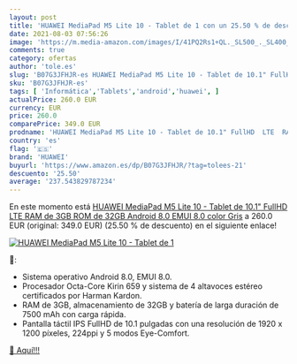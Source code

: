 ```yaml
---
layout: post
title: 'HUAWEI MediaPad M5 Lite 10 - Tablet de 1 con un 25.50 % de descuento'
date: 2021-08-03 07:56:26
image: 'https://m.media-amazon.com/images/I/41PQ2Rs1+QL._SL500_._SL400_.jpg'
comments: true
category: ofertas
author: 'tole.es'
slug: 'B07G3JFHJR-es HUAWEI MediaPad M5 Lite 10 - Tablet de 10.1" FullHD LTE...'
sku: 'B07G3JFHJR-es'
tags: [ 'Informática','Tablets','android','huawei', ]
actualPrice: 260.0 EUR
currency: EUR
price: 260.0
comparePrice: 349.0 EUR
prodname: 'HUAWEI MediaPad M5 Lite 10 - Tablet de 10.1" FullHD  LTE  RAM de 3GB  ROM de 32GB  Android 8.0  EMUI 8.0   color Gris'
country: 'es'
flag: '🇪🇸'
brand: 'HUAWEI'
buyurl: 'https://www.amazon.es/dp/B07G3JFHJR/?tag=tolees-21'
descuento: '25.50'
average: '237.543829787234'
---
```


En este momento está [HUAWEI MediaPad M5 Lite 10 - Tablet de 10.1" FullHD  LTE  RAM de 3GB  ROM de 32GB  Android 8.0  EMUI 8.0   color Gris](https://www.amazon.es/dp/B07G3JFHJR/?tag=tolees-21) a 260.0 EUR (original: 349.0 EUR) (25.50 %  de descuento) en el siguiente enlace!

[![HUAWEI MediaPad M5 Lite 10 - Tablet de 1](https://m.media-amazon.com/images/I/41PQ2Rs1+QL._SL500_._SL400_.jpg)](https://www.amazon.es/dp/B07G3JFHJR/?tag=tolees-21)

🔎:

- Sistema operativo Android 8.0, EMUI 8.0.
- Procesador Octa-Core Kirin 659 y sistema de 4 altavoces estéreo certificados por Harman Kardon.
- RAM de 3GB, almacenamiento de 32GB y batería de larga duración de 7500 mAh con carga rápida.
- Pantalla táctil IPS FullHD de 10.1 pulgadas con una resolución de 1920 x 1200 píxeles, 224ppi y 5 modos Eye-Comfort.

[🛒 Aquí!!!](https://www.amazon.es/dp/B07G3JFHJR/?tag=tolees-21)
